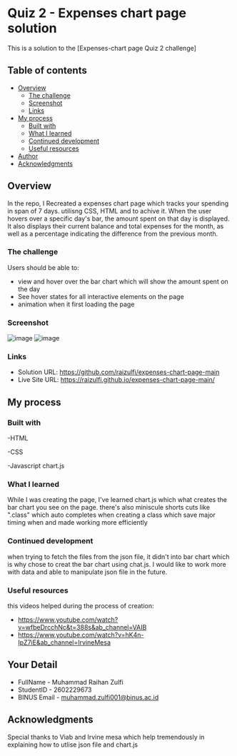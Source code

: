# Quiz 2 - Expenses chart page solution

This is a solution to the [Expenses-chart page Quiz 2 challenge]

## Table of contents

- [Overview](#overview)
  - [The challenge](#the-challenge)
  - [Screenshot](#screenshot)
  - [Links](#links)
- [My process](#my-process)
  - [Built with](#built-with)
  - [What I learned](#what-i-learned)
  - [Continued development](#continued-development)
  - [Useful resources](#useful-resources)
- [Author](#author)
- [Acknowledgments](#acknowledgments)

## Overview

In the repo, I Recreated a expenses chart page which tracks your spending in span of 7 days. utilisng CSS, HTML and 
to achive it. When the user hovers over a specific day's bar, the amount spent on that day is displayed. It also displays their current balance and total expenses for the month, as well as a percentage indicating the difference from the previous month.
### The challenge

Users should be able to:

- view and hover over the bar chart which will show the amount spent on the day
- See hover states for all interactive elements on the page
- animation when it first loading the page

### Screenshot

![image](https://user-images.githubusercontent.com/114371959/210710235-3da0e001-b8b9-48cf-993a-f819e6ad349e.png)
![image](https://user-images.githubusercontent.com/114371959/210714368-0dcadeda-38be-44f0-b507-5d42bdeec911.png)


### Links

- Solution URL: https://github.com/raizulfi/expenses-chart-page-main
- Live Site URL: https://raizulfi.github.io/expenses-chart-page-main/
## My process

### Built with

-HTML

-CSS

-Javascript chart.js


### What I learned

While I was creating the page, I've learned chart.js which what creates the bar chart you see on the page. there's also miniscule shorts cuts like ".class" which auto completes when creating a class which save major timing when and made working more efficiently
### Continued development

when trying to fetch the files from the json file, it didn't into bar chart which is why chose to creat the bar chart using chat.js. I would like to work more with data and able to manipulate json file in the future.


### Useful resources

this videos helped during the process of creation:
- https://www.youtube.com/watch?v=wfbeDrcchNc&t=388s&ab_channel=VAIB 
- https://www.youtube.com/watch?v=hK4n-IpZ7iE&ab_channel=IrvineMesa

## Your Detail 

- FullName - Muhammad Raihan Zulfi
- StudentID - 2602229673
- BINUS Email - muhammad.zulfi001@binus.ac.id


## Acknowledgments

Special thanks to Viab and Irvine mesa which help tremendously in explaining how to utlise json file and chart.js

